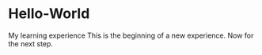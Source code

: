 # Hello-World
My learning experience
This is the beginning of a new experience.
Now for the next step.
